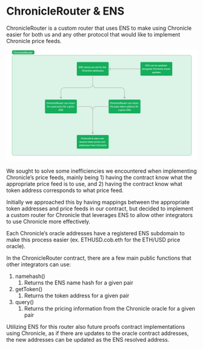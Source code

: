 # ChronicleRouter & ENS

ChronicleRouter is a custom router that uses ENS to make using Chronicle easier for both us and any other protocol that would like to implement Chronicle price feeds.

![ChronicleRouter.png](./assets/ChronicleRouter.png)

We sought to solve some inefficiencies we encountered when implementing Chronicle’s price feeds, mainly being 1) having the contract know what the appropriate price feed is to use, and 2) having the contract know what token address corresponds to what price feed.

Initially we approached this by having mappings between the appropriate token addresses and price feeds in our contract, but decided to implement a custom router for Chronicle that leverages ENS to allow other integrators to use Chronicle more effectively.

Each Chronicle’s oracle addresses have a registered ENS subdomain to make this process easier (ex. ETHUSD.cob.eth for the ETH/USD price oracle).

In the ChronicleRouter contract, there are a few main public functions that other integrators can use:

1. namehash()
    1. Returns the ENS name hash for a given pair
2. getToken()
    1. Returns the token address for a given pair
3. query()
    1. Returns the pricing information from the Chronicle oracle for a given pair
  
Utilizing ENS for this router also future proofs contract implementations using Chronicle, as if there are updates to the oracle contract addresses, the new addresses can be updated as the ENS resolved address.
